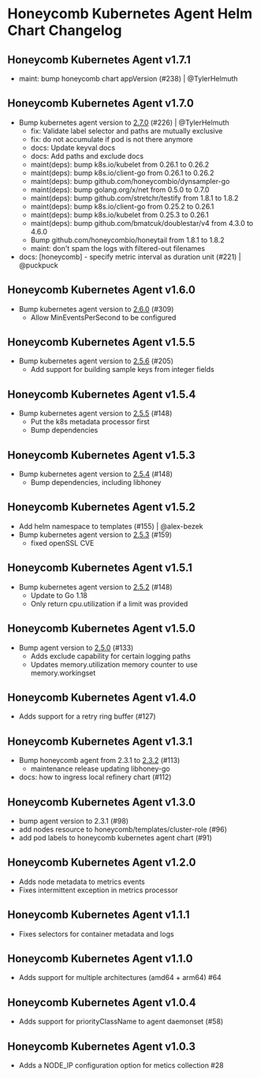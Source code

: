 # Honeycomb Kubernetes Agent Helm Chart Changelog

## Honeycomb Kubernetes Agent v1.7.1
 - maint: bump honeycomb chart appVersion (#238) | @TylerHelmuth

## Honeycomb Kubernetes Agent v1.7.0

- Bump kubernetes agent version to [2.7.0](https://github.com/honeycombio/honeycomb-kubernetes-agent/releases/tag/v2.7.0) (#226) | @TylerHelmuth
  - fix: Validate label selector and paths are mutually exclusive
  - fix: do not accumulate if pod is not there anymore
  - docs: Update keyval docs
  - docs: Add paths and exclude docs
  - maint(deps): bump k8s.io/kubelet from 0.26.1 to 0.26.2
  - maint(deps): bump k8s.io/client-go from 0.26.1 to 0.26.2
  - maint(deps): bump github.com/honeycombio/dynsampler-go
  - maint(deps): bump golang.org/x/net from 0.5.0 to 0.7.0
  - maint(deps): bump github.com/stretchr/testify from 1.8.1 to 1.8.2
  - maint(deps): bump k8s.io/client-go from 0.25.2 to 0.26.1
  - maint(deps): bump k8s.io/kubelet from 0.25.3 to 0.26.1
  - maint(deps): bump github.com/bmatcuk/doublestar/v4 from 4.3.0 to 4.6.0
  - Bump github.com/honeycombio/honeytail from 1.8.1 to 1.8.2
  - maint: don't spam the logs with filtered-out filenames
- docs: [honeycomb] - specify metric interval as duration unit (#221) | @puckpuck

## Honeycomb Kubernetes Agent v1.6.0

- Bump kubernetes agent version to [2.6.0](https://github.com/honeycombio/honeycomb-kubernetes-agent/releases/tag/v2.6.0) (#309)
    - Allow MinEventsPerSecond to be configured

## Honeycomb Kubernetes Agent v1.5.5

- Bump kubernetes agent version to [2.5.6](https://github.com/honeycombio/honeycomb-kubernetes-agent/releases/tag/v2.5.6) (#205)
    - Add support for building sample keys from integer fields

## Honeycomb Kubernetes Agent v1.5.4

- Bump kubernetes agent version to [2.5.5](https://github.com/honeycombio/honeycomb-kubernetes-agent/releases/tag/v2.5.5) (#148)
    - Put the k8s metadata processor first
    - Bump dependencies

## Honeycomb Kubernetes Agent v1.5.3

- Bump kubernetes agent version to [2.5.4](https://github.com/honeycombio/honeycomb-kubernetes-agent/releases/tag/v2.5.4) (#148)
  - Bump dependencies, including libhoney

## Honeycomb Kubernetes Agent v1.5.2

- Add helm namespace to templates (#155) | @alex-bezek
- Bump kubernetes agent version to [2.5.3](https://github.com/honeycombio/honeycomb-kubernetes-agent/releases/tag/v2.5.3) (#159)
  - fixed openSSL CVE

## Honeycomb Kubernetes Agent v1.5.1

- Bump kubernetes agent version to [2.5.2](https://github.com/honeycombio/honeycomb-kubernetes-agent/releases/tag/v2.5.2) (#148)
  - Update to Go 1.18
  - Only return cpu.utilization if a limit was provided

## Honeycomb Kubernetes Agent v1.5.0

- Bump agent version to [2.5.0](https://github.com/honeycombio/honeycomb-kubernetes-agent/releases/tag/v2.5.0) (#133)
  - Adds exclude capability for certain logging paths
  - Updates memory.utilization memory counter to use memory.workingset

## Honeycomb Kubernetes Agent v1.4.0

- Adds support for a retry ring buffer (#127)

## Honeycomb Kubernetes Agent v1.3.1

- Bump honeycomb agent from 2.3.1 to [2.3.2](https://github.com/honeycombio/honeycomb-kubernetes-agent/releases/tag/v2.3.2) (#113)
  - maintenance release updating libhoney-go
- docs: how to ingress local refinery chart (#112)

## Honeycomb Kubernetes Agent v1.3.0

- bump agent version to 2.3.1 (#98)
- add nodes resource to honeycomb/templates/cluster-role (#96)
- add pod labels to honeycomb kubernetes agent chart (#91)

## Honeycomb Kubernetes Agent v1.2.0

- Adds node metadata to metrics events
- Fixes intermittent exception in metrics processor

## Honeycomb Kubernetes Agent v1.1.1

- Fixes selectors for container metadata and logs

## Honeycomb Kubernetes Agent v1.1.0

- Adds support for multiple architectures (amd64 + arm64) #64

## Honeycomb Kubernetes Agent v1.0.4

- Adds support for priorityClassName to agent daemonset (#58)

## Honeycomb Kubernetes Agent v1.0.3

- Adds a NODE_IP configuration option for metics collection #28
